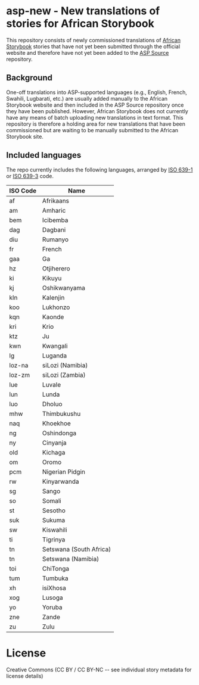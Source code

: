 # asp-new - New translations of stories for African Storybook

This repository consists of newly commissioned translations of [African Storybook](http://www.africanstorybook.org/) stories that have not yet been submitted through the official website and therefore have not yet been added to the [ASP Source](https://github.com/global-asp/asp-source) repository.

## Background

One-off translations into ASP-supported languages (e.g., English, French, Swahili, Lugbarati, etc.) are usually added manually to the African Storybook website and then included in the ASP Source repository once they have been published. However, African Storybook does not currently have any means of batch uploading new translations in text format. This repository is therefore a holding area for new translations that have been commissioned but are waiting to be manually submitted to the African Storybook site.

## Included languages

The repo currently includes the following languages, arranged by [ISO 639-1](http://en.wikipedia.org/wiki/ISO_639-1) or [ISO 639-3](http://en.wikipedia.org/wiki/ISO_639-3) code.

ISO Code | Name
-------- | ----
af | Afrikaans
am | Amharic
bem | Icibemba
dag | Dagbani
diu | Rumanyo
fr | French
gaa | Ga
hz | Otjiherero
ki | Kikuyu
kj | Oshikwanyama
kln | Kalenjin
koo | Lukhonzo
kqn | Kaonde
kri | Krio
ktz | Ju|’hoansi
kwn | Kwangali
lg | Luganda
loz-na | siLozi (Namibia)
loz-zm | siLozi (Zambia)
lue | Luvale
lun | Lunda
luo | Dholuo
mhw | Thimbukushu
naq | Khoekhoe
ng | Oshindonga
ny | Cinyanja
old | Kichaga
om | Oromo
pcm | Nigerian Pidgin
rw | Kinyarwanda
sg | Sango
so | Somali
st | Sesotho
suk | Sukuma
sw | Kiswahili
ti | Tigrinya
tn | Setswana (South Africa)
tn | Setswana (Namibia)
toi | ChiTonga
tum | Tumbuka
xh | isiXhosa
xog | Lusoga
yo | Yoruba
zne | Zande
zu | Zulu

# License

Creative Commons (CC BY / CC BY-NC -- see individual story metadata for license details)
